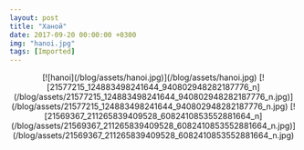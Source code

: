 ```yaml
---
layout: post
title: "Ханой"
date: 2017-09-20 00:00:00 +0300
img: "hanoi.jpg"
tags: [Imported]
---
```


<center>[![hanoi](/blog/assets/hanoi.jpg)](/blog/assets/hanoi.jpg) [![21577215_124883498241644_940802948282187776_n](/blog/assets/21577215_124883498241644_940802948282187776_n.jpg)](/blog/assets/21577215_124883498241644_940802948282187776_n.jpg) [![21569367_211265839409528_6082410853552881664_n](/blog/assets/21569367_211265839409528_6082410853552881664_n.jpg)](/blog/assets/21569367_211265839409528_6082410853552881664_n.jpg)</center>